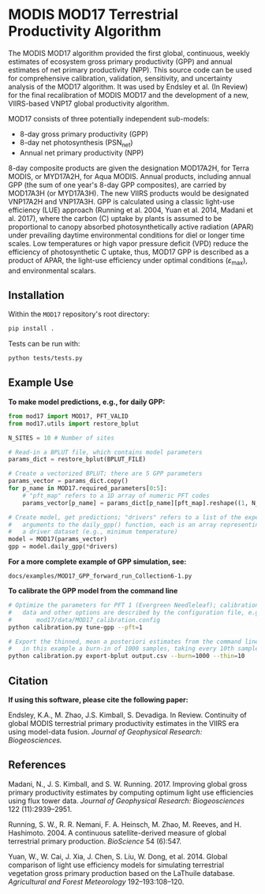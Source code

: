 MODIS MOD17 Terrestrial Productivity Algorithm
==============================================

The MODIS MOD17 algorithm provided the first global, continuous, weekly estimates of ecosystem gross primary productivity (GPP) and annual estimates of net primary productivity (NPP). This source code can be used for comprehensive calibration, validation, sensitivity, and uncertainty analysis of the MOD17 algorithm. It was used by Endsley et al. (In Review) for the final recalibration of MODIS MOD17 and the development of a new, VIIRS-based VNP17 global productivity algorithm.

MOD17 consists of three potentially independent sub-models:

- 8-day gross primary productivity (GPP)
- 8-day net photosynthesis (PSN$_{\mathrm{net}}$)
- Annual net primary productivity (NPP)

8-day composite products are given the designation MOD17A2H, for Terra MODIS, or MYD17A2H, for Aqua MODIS. Annual products, including annual GPP (the sum of one year's 8-day GPP composites), are carried by MOD17A3H (or MYD17A3H). The new VIIRS products would be designated VNP17A2H and VNP17A3H. GPP is calculated using a classic light-use efficiency (LUE) approach (Running et al. 2004, Yuan et al. 2014, Madani et al. 2017), where the carbon (C) uptake by plants is assumed to be proportional to canopy absorbed photosynthetically active radiation (APAR) under prevailing daytime environmental conditions for diel or longer time scales. Low temperatures or high vapor pressure deficit (VPD) reduce the efficiency of photosynthetic C uptake, thus, MOD17 GPP is described as a product of APAR, the light-use efficiency under optimal conditions ($\varepsilon_{\mathrm{max}}$), and environmental scalars.


Installation
------------

Within the `MOD17` repository's root directory:

```sh
pip install .
```

Tests can be run with:

```sh
python tests/tests.py
```


Example Use
-----------

**To make model predictions, e.g., for daily GPP:**

```py
from mod17 import MOD17, PFT_VALID
from mod17.utils import restore_bplut

N_SITES = 10 # Number of sites

# Read-in a BPLUT file, which contains model parameters
params_dict = restore_bplut(BPLUT_FILE)

# Create a vectorized BPLUT; there are 5 GPP parameters
params_vector = params_dict.copy()
for p_name in MOD17.required_parameters[0:5]:
    # "pft_map" refers to a 1D array of numeric PFT codes
    params_vector[p_name] = params_dict[p_name][pft_map].reshape((1, N_SITES))

# Create model, get predictions; "drivers" refers to a list of the expected
#   arguments to the daily_gpp() function, each is an array representing
#   a driver dataset (e.g., minimum temperature)
model = MOD17(params_vector)
gpp = model.daily_gpp(*drivers)
```

**For a more complete example of GPP simulation, see:**

```
docs/examples/MOD17_GPP_forward_run_Collection6-1.py
```

**To calibrate the GPP model from the command line**

```sh
# Optimize the parameters for PFT 1 (Evergreen Needleleaf); calibration
#   data and other options are described by the configuration file, e.g.:
#       mod17/data/MOD17_calibration.config
python calibration.py tune-gpp --pft=1

# Export the thinned, mean a posteriori estimates from the command line;
#   in this example a burn-in of 1000 samples, taking every 10th sample
python calibration.py export-bplut output.csv --burn=1000 --thin=10
```


Citation
--------

**If using this software, please cite the following paper:**

Endsley, K.A., M. Zhao, J.S. Kimball, S. Devadiga. In Review. Continuity of global MODIS terrestrial primary productivity estimates in the VIIRS era using model-data fusion. *Journal of Geophysical Research: Biogeosciences.*



References
----------

Madani, N., J. S. Kimball, and S. W. Running. 2017. Improving global gross primary productivity estimates by computing optimum light use efficiencies using flux tower data. *Journal of Geophysical Research: Biogeosciences* 122 (11):2939–2951.

Running, S. W., R. R. Nemani, F. A. Heinsch, M. Zhao, M. Reeves, and H. Hashimoto. 2004. A continuous satellite-derived measure of global terrestrial primary production. *BioScience* 54 (6):547.

Yuan, W., W. Cai, J. Xia, J. Chen, S. Liu, W. Dong, et al. 2014. Global comparison of light use efficiency models for simulating terrestrial vegetation gross primary production based on the LaThuile database. *Agricultural and Forest Meteorology* 192–193:108–120.
